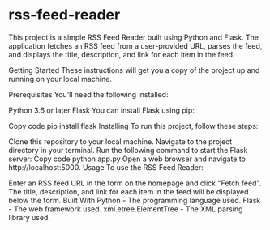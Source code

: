 # rss-feed-reader

This project is a simple RSS Feed Reader built using Python and Flask. The application fetches an RSS feed from a user-provided URL, parses the feed, and displays the title, description, and link for each item in the feed.

Getting Started
These instructions will get you a copy of the project up and running on your local machine.

Prerequisites
You'll need the following installed:

Python 3.6 or later
Flask
You can install Flask using pip:

Copy code
pip install flask
Installing
To run this project, follow these steps:

Clone this repository to your local machine.
Navigate to the project directory in your terminal.
Run the following command to start the Flask server:
Copy code
python app.py
Open a web browser and navigate to http://localhost:5000.
Usage
To use the RSS Feed Reader:

Enter an RSS feed URL in the form on the homepage and click "Fetch feed".
The title, description, and link for each item in the feed will be displayed below the form.
Built With
Python - The programming language used.
Flask - The web framework used.
xml.etree.ElementTree - The XML parsing library used.
